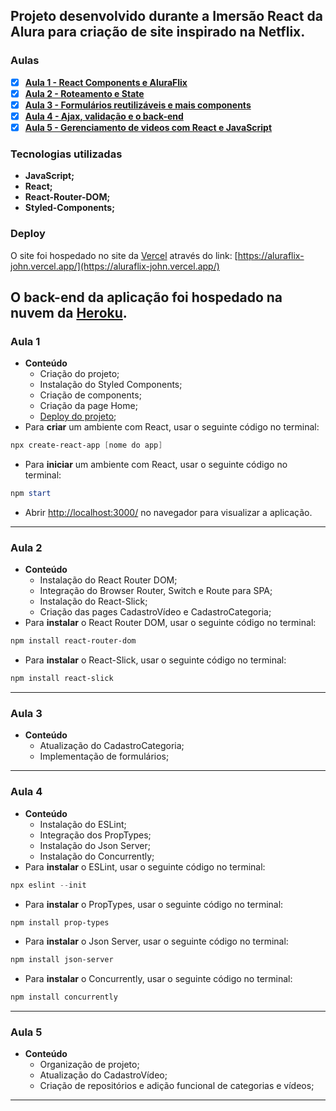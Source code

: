 ## Projeto desenvolvido durante a Imersão React da Alura para criação de site inspirado na Netflix.

### Aulas

- [x]  **[Aula 1 - React Components e AluraFlix](#aula-1)**
- [x]  **[Aula 2 - Roteamento e State](#aula-2)**
- [x]  **[Aula 3 - Formulários reutilizáveis e mais components](#aula-3)**
- [x]  **[Aula 4 - Ajax, validação e o back-end](#aula-4)**
- [x]  **[Aula 5 - Gerenciamento de videos com React e JavaScript](#aula-5)**

### Tecnologias utilizadas

- **JavaScript;**
- **React;**
- **React-Router-DOM;**
- **Styled-Components;**

### Deploy

O site foi hospedado no site da [Vercel](https://vercel.com/) através do link: [https://aluraflix-john.vercel.app/](https://aluraflix-john.vercel.app/)

O back-end da aplicação foi hospedado na nuvem da [Heroku](https://heroku.com).
---

### **Aula 1**

- **Conteúdo**
    - Criação do projeto;
    - Instalação do Styled Components;
    - Criação de components;
    - Criação da page Home;
    - [Deploy do projeto](#deploy);
- Para **criar** um ambiente com React, usar o seguinte código no terminal:

```powershell
npx create-react-app [nome do app]
```

- Para **iniciar** um ambiente com React, usar o seguinte código no terminal:

```powershell
npm start
```

- Abrir [http://localhost:3000/](http://localhost:3000/) no navegador para visualizar a aplicação.

---

### **Aula 2**

- **Conteúdo**
    - Instalação do React Router DOM;
    - Integração do Browser Router, Switch e Route para SPA;
    - Instalação do React-Slick;
    - Criação das pages CadastroVídeo e CadastroCategoria;
- Para **instalar** o React Router DOM, usar o seguinte código no terminal:

```powershell
npm install react-router-dom
```
- Para **instalar** o React-Slick, usar o seguinte código no terminal:

```powershell
npm install react-slick
```

---

### Aula 3

- **Conteúdo**
    - Atualização do CadastroCategoria;
    - Implementação de formulários;

---
### Aula 4

- **Conteúdo**
    - Instalação do ESLint;
    - Integração dos PropTypes;
    - Instalação do Json Server;
    - Instalação do Concurrently;
- Para **instalar** o ESLint, usar o seguinte código no terminal:

```powershell
npx eslint --init
```

- Para **instalar** o PropTypes, usar o seguinte código no terminal:

```powershell
npm install prop-types
```

- Para **instalar** o Json Server, usar o seguinte código no terminal:

```powershell
npm install json-server
```

- Para **instalar** o Concurrently, usar o seguinte código no terminal:

```powershell
npm install concurrently
```
---
### Aula 5

- **Conteúdo**
    - Organização de projeto;
    - Atualização do CadastroVídeo;
    - Criação de repositórios e adição funcional de categorias e vídeos;

---